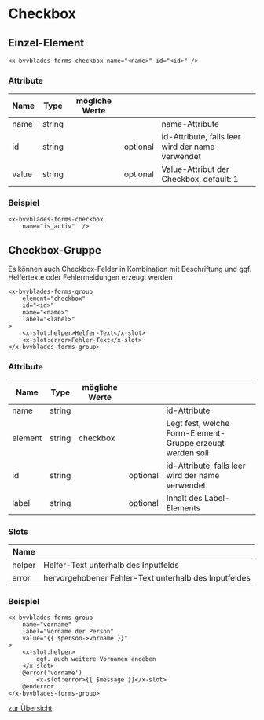 # Checkbox

## Einzel-Element
    
    <x-bvvblades-forms-checkbox name="<name>" id="<id>" />

### Attribute

| Name  | Type   | mögliche Werte |          |                                                  |
| ----- | ------ | -------------- | -------- | ------------------------------------------------ |
| name  | string |                |          | name-Attribute                                   |
| id    | string |                | optional | id-Attribute, falls leer wird der name verwendet |
| value | string |                | optional | Value-Attribut der Checkbox, default: 1          |

### Beispiel

    <x-bvvblades-forms-checkbox 
        name="is_activ"  />

## Checkbox-Gruppe

Es können auch Checkbox-Felder in Kombination mit Beschriftung und ggf. Helfertexte oder Fehlermeldungen erzeugt werden
    
    <x-bvvblades-forms-group 
        element="checkbox"
        id="<id>" 
        name="<name>" 
        label="<label>" 
    >
        <x-slot:helper>Helfer-Text</x-slot>
        <x-slot:error>Fehler-Text</x-slot>
    </x-bvvblades-forms-group>

### Attribute

| Name    | Type   | mögliche Werte |          |                                                           |
| ------- | ------ | -------------- | -------- | --------------------------------------------------------- |
| name    | string |                |          | id-Attribute                                              |
| element | string | checkbox       |          | Legt fest, welche Form-Element-Gruppe erzeugt werden soll |
| id      | string |                | optional | id-Attribute, falls leer wird der name verwendet          |
| label   | string |                | optional | Inhalt des Label-Elements                                 |

### Slots

| Name   |                                                       |
| ------ | ----------------------------------------------------- |
| helper | Helfer-Text unterhalb des Inputfelds                  |
| error  | hervorgehobener Fehler-Text unterhalb des Inputfeldes |

### Beispiel

    <x-bvvblades-forms-group 
        name="vorname" 
        label="Vorname der Person"
        value="{{ $person->vorname }}"
    >
        <x-slot:helper>
            ggf. auch weitere Vornamen angeben
        </x-slot>
        @error('vorname')
            <x-slot:error>{{ $message }}</x-slot>
        @enderror
    </x-bvvblades-forms-group>


[zur Übersicht](../../README.md)